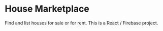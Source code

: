 # House Marketplace

Find and list houses for sale or for rent. This is a React / Firebase project.
